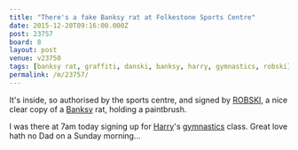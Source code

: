 ```yaml
---
title: "There's a fake Banksy rat at Folkestone Sports Centre"
date: 2015-12-20T09:16:00.000Z
post: 23757
board: 8
layout: post
venue: v23750
tags: [banksy rat, graffiti, danski, banksy, harry, gymnastics, robski]
permalink: /m/23757/
---
```

It's inside, so authorised by the sports centre, and signed by <a href="/wiki/robski">ROBSKI</a>, a nice clear copy of a <a href="/wiki/banksy">Banksy</a> rat, holding a paintbrush.

I was there at 7am today signing up for <a href="/wiki/harry">Harry</a>'s <a href="/wiki/gymnastics">gymnastics</a> class. Great love hath no Dad on a Sunday morning...

